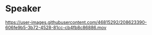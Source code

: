 # Speaker

https://user-images.githubusercontent.com/46815292/208623390-606fe9b5-3b72-4528-81cc-cb4fb8c86886.mov

